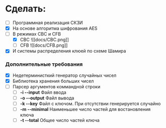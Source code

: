 # Сделать:
- [ ] Программная реализация СКЗИ
- [x] На основе алгоритма шифрования AES
- [ ] В режимах CBC и CFB
	- [x] CBC ![[docs/CBC.png]]
	- [ ] CFB ![[docs/CFB.png]]
- [x] И системы распределения клюей по схеме Шамира

### Дополнительные требования
- [x] Недетерминисткий генератор случайных чисел
- [x] Библиотека хранения больших чисел
- [ ] Парсер аргументов коммандной строки
	- [ ] **-i --input** Файл ввода
	- [ ] **-o --output** Файл вывода
	- [ ] **-k --key** Файл с ключом. При отсутствии генерируется случайно
	- [ ] **-m --minimal** Наименьшее число частей для востановления ключа
	- [ ] **-t --total** Общее число частей ключа
